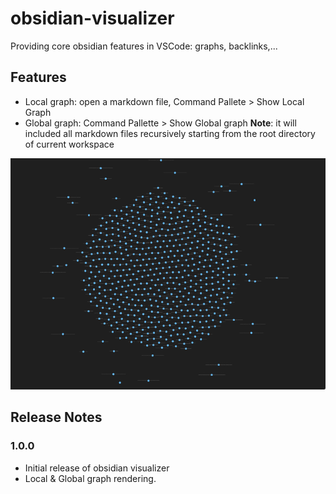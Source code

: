 # obsidian-visualizer  
 
Providing core obsidian features in VSCode: graphs, backlinks,...


## Features 

- Local graph: open a markdown file, Command Pallete > Show Local Graph 
- Global graph: Command Pallette > Show Global graph 
**Note**: it will included all markdown files recursively starting from the root directory of current workspace


![global graph demo](images/demo_dark.png)




## Release Notes 

### 1.0.0

- Initial release of obsidian visualizer
- Local & Global graph rendering.

